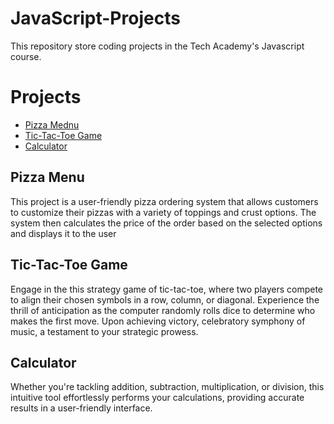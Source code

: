 # JavaScript-Projects
This repository store coding projects in the Tech Academy's Javascript course.

# Projects
- [Pizza Mednu](https://github.com/bjohn20/JavaScript-Projects/tree/main/Pizza_Project)
- [Tic-Tac-Toe Game](https://github.com/bjohn20/JavaScript-Projects/tree/main/TicTacToe)
- [Calculator](https://github.com/bjohn20/JavaScript-Projects/tree/main/HTML_Calculator)

## Pizza Menu
This project is a user-friendly pizza ordering system that allows customers to customize their pizzas with a variety of toppings and crust options. The system then calculates the price of the order based on the selected options and displays it to the user

## Tic-Tac-Toe Game
Engage in the this strategy game of tic-tac-toe, where two players compete to align their chosen symbols in a row, column, or diagonal. Experience the thrill of anticipation as the computer randomly rolls dice to determine who makes the first move. Upon achieving victory, celebratory symphony of music, a testament to your strategic prowess.

## Calculator
Whether you're tackling addition, subtraction, multiplication, or division, this intuitive tool effortlessly performs your calculations, providing accurate results in a user-friendly interface.

